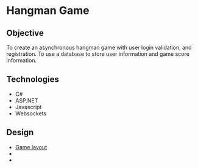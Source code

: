 # Hangman Game

## Objective
To create an asynchronous hangman game with user login validation, and registration. To use a database to store user information and game score information.

## Technologies
- C#
- ASP.NET
- Javascript
- Websockets

## Design
- [Game layout]()
- []()
- []()
